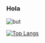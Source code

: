

### Hola 

![but](https://encrypted-tbn0.gstatic.com/images?q=tbn:ANd9GcS-roAkCq43DNr3woCouPgrd9XSs2YxBm3_7lKEKKbFHB4A1JlETdIE3sjSR1xPBZuTbZk&usqp=CAU?raw=true)

<!--
**ThePowerdinoDeluxe990/ThePowerdinoDeluxe990** is a ✨ _special_ ✨ repository because its `README.md` (this file) appears on your GitHub profile.
Here are some ideas to get you started:
- 🔭 I’m currently working on ...
- 🌱 I’m currently learning ...
- 👯 I’m looking to collaborate on ...
- 🤔 I’m looking for help with ...
- 💬 Ask me about ...
- 📫 How to reach me: ...
- 😄 Pronouns: ...
- ⚡ Fun fact: ...
-->

[![Top Langs](https://github-readme-stats.vercel.app/api/top-langs/?username=ThePowerdinoDeluxe990&langs_count=6&hide=html,css,scss,svelte)](https://github.com/ThePowerdinoDeluxe990/github-readme-stats)
<!--
**ThePowerdinoDeluxe990/ThePowerdinoDeluxe990** is a ✨ _special_ ✨ repository because its `README.md` (this file) appears on your GitHub profile.

Here are some ideas to get you started:

- 🔭 I’m currently working on ...
- 🌱 I’m currently learning ...
- 👯 I’m looking to collaborate on ...
- 🤔 I’m looking for help with ...
- 💬 Ask me about ...
- 📫 How to reach me: ...
- 😄 Pronouns: ...
- ⚡ Fun fact: ...
-->
